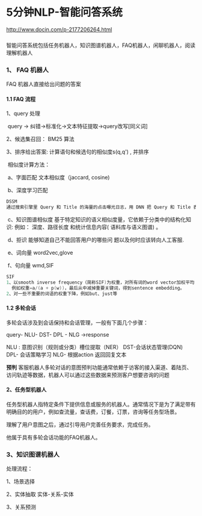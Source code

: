 # 5分钟NLP-智能问答系统

http://www.docin.com/p-2177206264.html

### 

智能问答系统包括任务机器人，知识图谱机器人，FAQ机器人，闲聊机器人，阅读理解机器人

### 1、 FAQ 机器人

FAQ 机器人直接给出问题的答案

#### 1.1 FAQ 流程

1、query 处理

​                                 query -> 纠错->标准化->文本特征提取->query改写[同义词]

2、候选集召回：            BM25 算法 

3、排序给出答案:   计算语句和候选句的相似度s(q,q') , 并排序

​      相似度计算方法：

​                 a、字面匹配 文本相似度（jaccard, cosine)	

​                 b、深度学习匹配                  

```python
DSSM 
通过搜索引擎里 Query 和 Title 的海量的点击曝光日志，用 DNN 把 Query 和 Title 表达为低纬语义向量，并通过 cosine 距离来计算两个语义向量的距离，最终训练出语义相似度模型。该模型既可以用来预测两个句子的语义相似度，又可以获得某句子的低纬语义向量表达。
```

​                 c、知识图谱相似度  基于特定知识的语义相似度量，它依赖于分类中的结构化知识: 例如： 深度、路径长度  和统计信息内容( 语料库与语义图谱) 。 

​                 d、拒识  能够知道自己不能回答用户的哪些问 题以及何时应该转向人工客服.  

​                 e、词向量 word2vec,glove

​                 f、句向量 wmd,SIF

```c
SIF 
1、以smooth inverse frequency（简称SIF)为权重，对所有词的word vector加权平均
  例如权重=a/(a + p(w))，最后从中减掉重要关键词，得到sentence embedding。
2、对一些不重要的词语的权重下降，例如but、just等
```

#### 1.2 多轮会话

多轮会话涉及到会话保持和会话管理，一般有下面几个步骤：

query- NLU- DST- DPL - NLG ->response 



NLU : 意图识别（规则或分类）槽位提取（NER）
DST-会话状态管理(DQN)
DPL- 会话策略学习
NLG- 根据action 返回回复文本

**预判** 客服机器人多轮对话的意图预判功能通常依赖于访客的接入渠道、着陆页、访问轨迹等数据，机器人可以通过这些数据来预测客户想要咨询的问题

#### 2、任务型机器人

任务型机器人指特定条件下提供信息或服务的机器人。通常情况下是为了满足带有明确目的的用户，例如查流量，查话费，订餐，订票，咨询等任务型场景。

理解了用户意图之后，通过引导用户完善任务要求，完成任务。

他属于具有多轮会话功能的FAQ机器人。

### 3、知识图谱机器人

处理流程：

1、场景选择

2、实体抽取    实体-关系-实体

3、关系预测    





​    





